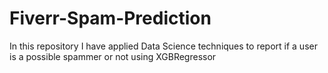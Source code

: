 # Fiverr-Spam-Prediction
In this repository I have applied Data Science techniques to report if a user is a possible spammer or not using XGBRegressor 
